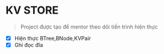 # KV STORE

> Project được tạo để mentor theo dõi tiến trình hiện thực


- [x] Hiện thực BTree,BNode,KVPair
- [x] Ghi đọc đĩa
